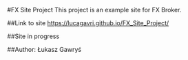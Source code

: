 #FX Site Project 
This project is an example site for FX Broker.

##Link to site
https://lucagavri.github.io/FX_Site_Project/

##Site in progress

##Author:
Łukasz Gawryś